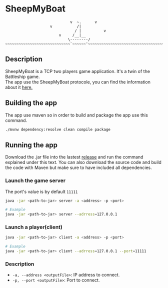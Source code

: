 # SheepMyBoat

```
                             v  ~.      v
                    v           /|
                               / |          v
                        v     /__|__
                            \--------/
~~~~~~~~~~~~~~~~~~~~~~~~~~~~~`~~~~~~'~~~~~~~~~~~~~~~~~~~~~~~~~~~~~~~~~~~~~~~~~~~~~~~~~~~~~~~~~
```
## Description
SheepMyBoat is a TCP two players game application. It's a twin of the Battleship game.       
The app use the SheepMyBoat protocole, you can find the information about it [here.](/PROTOCOL.md)

## Building the app
The app use maven  so in order to build and package the app use this command.

```sh
./mvnw dependency:resolve clean compile package
```

## Running the app
Download the .jar file into the lastest [release]() and run the command explained under this text. You can also download the source code and build the code with Maven but make sure to have included all dependencies.

### Launch the game server

The port's value is by default `11111`

```sh
java -jar <path-to-jar> server -a <address> -p <port>

# Example
java -jar <path-to-jar> server --adrress=127.0.0.1
```

### Launch a player(client)

```sh
java -jar <path-to-jar> client -a <address> -p <port>

# Example
java -jar <path-to-jar> client --adrress=127.0.0.1 --port=11111
```

### Description

- `-a, --address <outputFile>`: IP address to connect.
- `-p, --port <outputFile>`: Port to connect.
